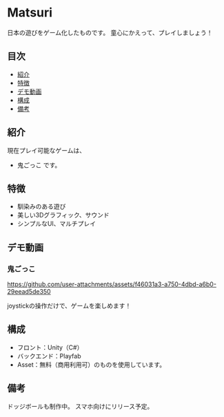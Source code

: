 # Matsuri

日本の遊びをゲーム化したものです。
童心にかえって、プレイしましょう！

## 目次

- [紹介](#紹介)
- [特徴](#特徴)
- [デモ動画](#デモ動画)
- [構成](#構成)
- [備考](#備考)


## 紹介

現在プレイ可能なゲームは、
- 鬼ごっこ
です。


## 特徴

- 馴染みのある遊び
- 美しい3Dグラフィック、サウンド
- シンプルなUI、マルチプレイ


## デモ動画

### 鬼ごっこ

https://github.com/user-attachments/assets/f46031a3-a750-4dbd-a6b0-29eead5de350


joystickの操作だけで、ゲームを楽しめます！


## 構成

- フロント：Unity（C#）
- バックエンド：Playfab
- Asset：無料（商用利用可）のものを使用しています。


## 備考
ドッジボールも制作中。
スマホ向けにリリース予定。
